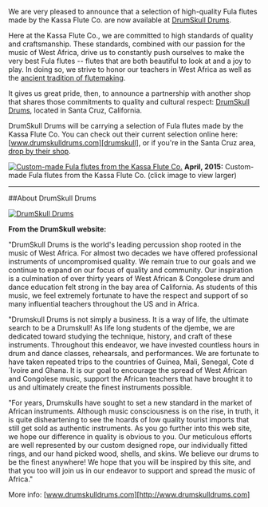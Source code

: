 We are very pleased to announce that a selection of high-quality Fula flutes made by the Kassa Flute Co. are now available at [DrumSkull Drums][drumskull].

Here at the Kassa Flute Co., we are committed to high standards of quality and craftsmanship. These standards, combined with our passion for the music of West Africa, drive us to constantly push ourselves to make the very best Fula flutes -- flutes that are both beautiful to look at and a joy to play. In doing so, we strive to honor our teachers in West Africa as well as the [ancient tradition of flutemaking][article].

It gives us great pride, then, to announce a partnership with another shop that shares those commitments to quality and cultural respect: [DrumSkull Drums][drumskull], located in Santa Cruz, California. 

DrumSkull Drums will be carrying a selection of Fula flutes made by the Kassa Flute Co. You can check out their current selection online here: [www.drumskulldrums.com][drumskull], or if you're in the Santa Cruz area, [drop by their shop][location].

<div class="thumbnails" data-toggle="lightbox">
<p><a href="https://kassa.imgix.net/april-2015-flutes-group-2000.jpg?w=1450" class="thumbnail lightbox" data-description="Custom-made Fula flutes from the Kassa Flute Co.">
<img src="https://kassa.imgix.net/april-2015-flutes-group-2000.jpg?w=880" class="img-responsive full" alt="Custom-made Fula flutes from the Kassa Flute Co."></a>
<span class="img-caption"><strong>April, 2015:</strong> Custom-made Fula flutes from the Kassa Flute Co. <span class="hidden-xs">(click image to view larger)</span></span>
</p>
</div>

<hr>

##About DrumSkull Drums

<a href="http://www.drumskulldrums.com/en2/21/Shop_Drumskull.php?ProdCatID=5" target="_blank"><img src="/images/drumskull.jpg" alt="DrumSkull Drums" class="img-responsive"></a>

**From the DrumSkull website:**

"DrumSkull Drums is the world's leading percussion shop rooted in the music of West Africa. For almost two decades we have offered professional instruments of uncompromised quality. We remain true to our goals and we continue to expand on our focus of quality and community. Our inspiration is a culmination of over thirty years of West African & Congolese drum and dance education felt strong in the bay area of California. As students of this music, we feel extremely fortunate to have the respect and support of so many influential teachers throughout the US and in Africa.

"Drumskull Drums is not simply a business. It is a way of life, the ultimate search to be a Drumskull! As life long students of the djembe, we are dedicated toward studying the technique, history, and craft of these instruments. Throughout this endeavor, we have invested countless hours in drum and dance classes, rehearsals, and performances. We are fortunate to have taken repeated trips to the countries of Guinea, Mali, Senegal, Cote d´Ivoire and Ghana. It is our goal to encourage the spread of West African and Congolese music, support the African teachers that have brought it to us and ultimately create the finest instruments possible.

"For years, Drumskulls have sought to set a new standard in the market of African instruments. Although music consciousness is on the rise, in truth, it is quite disheartening to see the hoards of low quality tourist imports that still get sold as authentic instruments. As you go further into this web site, we hope our difference in quality is obvious to you. Our meticulous efforts are well represented by our custom designed rope, our individually fitted rings, and our hand picked wood, shells, and skins. We believe our drums to be the finest anywhere! We hope that you will be inspired by this site, and that you too will join us in our endeavor to support and spread the music of Africa."

More info: [www.drumskulldrums.com][http://www.drumskulldrums.com]

[drumskull]: http://www.drumskulldrums.com/en2/21/Shop_Drumskull.php?ProdCatID=5
[location]: http://www.drumskulldrums.com/en2/4/contact_us.php
[article]: /fulani-flute-toneholes-tradition
[logo]: /images/drumskull.jpg